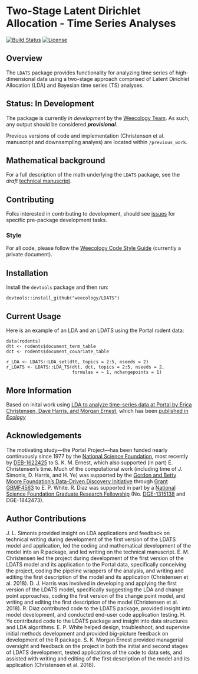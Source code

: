 # Two-Stage Latent Dirichlet Allocation - Time Series Analyses

[![Build Status](https://travis-ci.org/weecology/LDATS.svg?branch=master)](https://travis-ci.org/weecology/LDATS)
[![License](https://img.shields.io/badge/license-MIT-blue.svg)](https://raw.githubusercontent.com/weecology/LDATS/master/LICENSE)

## Overview

The `LDATS` package provides functionality for analyzing time series of 
high-dimensional data using a two-stage approach comprised of Latent 
Dirichlet Allocation (LDA) and Bayesian time series (TS) analyses.

## Status: In Development

The package is currently *in development* by the [Weecology 
Team](https://www.weecology.org). As such, any output should be considered
***provisional***. 

Previous versions of code and implementation (Christensen et al. manuscript
and downsampling analyes) are located within `/previous_work`.

## Mathematical background

For a full description of the math underlying the `LDATS` package, see the
*draft* [technical manuscript](https://github.com/weecology/LDATS/blob/master/manuscript/simonis_et_al.pdf).

## Contributing

Folks interested in contributing to development, should see 
[issues](https://github.com/weecology/LDATS/issues) for specific pre-package 
development tasks.

### Style
For all code, please follow the [Weecology Code Style 
Guide](https://github.com/weecology/lab-wiki/wiki/Programming:-Style-Guide-for-Code)
(currently a private document).

## Installation

Install the `devtools` package and then run:

```
devtools::install_github("weecology/LDATS")
```

## Current Usage

Here is an example of an LDA and an LDATS using the Portal rodent data:

```
data(rodents)
dtt <- rodents$document_term_table
dct <- rodents$document_covariate_table

r_LDA <- LDATS::LDA_set(dtt, topics = 2:5, nseeds = 2)
r_LDATS <- LDATS::LDA_TS(dtt, dct, topics = 2:5, nseeds = 2, 
                         formulas = ~ 1, nchangepoints = 1)

```

## More Information 

Based on inital work using [LDA to analyze time-series data at Portal by Erica
Christensen, Dave Harris, and Morgan 
Ernest](https://github.com/emchristensen/Extreme-events-LDA), which has been
[published in *Ecology*](https://doi.org/10.1002/ecy.2373)

## Acknowledgements 

The motivating study—the Portal Project—has been funded nearly continuously 
since 1977 by the [National Science Foundation](http://nsf.gov/), 
most recently by 
[DEB-1622425](https://www.nsf.gov/awardsearch/showAward?AWD_ID=1622425) 
to S. K. M. Ernest, which also supported (in part) E. Christensen’s
time. Much of the computational work (including time of J. Simonis, D. Harris,
and H. Ye) was supported by the [Gordon and Betty Moore Foundation’s 
Data-Driven Discovery 
Initiative](http://www.moore.org/programs/science/data-driven-discovery) 
through [Grant GBMF4563](http://www.moore.org/grants/list/GBMF4563) to E. P. 
White. R. Diaz was supported in part by a [National Science 
Foundation Graduate Research Fellowship](https://www.nsfgrfp.org/) 
(No. [DGE-1315138](https://www.nsf.gov/awardsearch/showAward?AWD_ID=1315138) 
and DGE-1842473).

## Author Contributions

J. L. Simonis provided insight on LDA applications and feedback on technical
writing during development of the first version of the LDATS model and
application, led the coding and mathematical development of the model into an
R package, and led writing on the technical manuscript. E. M. Christensen led
the project during development of the first version of the LDATS model and its
application to the Portal data, specifically conceiving the project, coding
the pipeline wrappers of the analysis, and writing and editing the first
description of the model and its application (Christensen et al. 2018). D. J.
Harris was involved in developing and applying the first version of the LDATS
model, specifically suggesting the LDA and change point approaches, coding the
first version of the change point model, and writing and editing the first
description of the model (Christensen et al. 2018). R. Diaz contributed code
to the LDATS package, provided insight into model development, and conducted
end-user code application testing. H. Ye contributed code to the LDATS package 
and insight into data structures and LDA algorithms. E. P. White helped design,
troubleshoot, and supervise initial methods development and provided 
big-picture feedback on development of the R package. S. K. Morgan Ernest 
provided managerial oversight and feedback on the project in both the initial 
and second stages of LDATS development, tested applications of the code to data
sets, and assisted with writing and editing of the first description of the
model and its application (Christensen et al. 2018).

